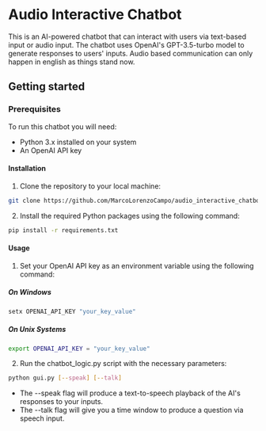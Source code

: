 # Audio Interactive Chatbot

This is an AI-powered chatbot that can interact with users via text-based input or audio input. The chatbot uses OpenAI's GPT-3.5-turbo model to generate responses to users' inputs.
Audio based communication can only happen in english as things stand now.

## Getting started
### Prerequisites

To run this chatbot you will need:

* Python 3.x installed on your system
* An OpenAI API key

#### Installation

1. Clone the repository to your local machine:
```bash
git clone https://github.com/MarcoLorenzoCampo/audio_interactive_chatbot
```

2. Install the required Python packages using the following command:
```bash
pip install -r requirements.txt
```

#### Usage

1. Set your OpenAI API key as an environment variable using the following command:

##### On Windows

```bash
setx OPENAI_API_KEY "your_key_value"
```
##### On Unix Systems

```bash
export OPENAI_API_KEY = "your_key_value"
```

 2. Run the chatbot_logic.py script with the necessary parameters:

 ```bash
python gui.py [--speak] [--talk]
```

* The --speak flag will produce a text-to-speech playback of the AI's responses to your inputs.
* The --talk flag will give you a time window to produce a question via speech input.

